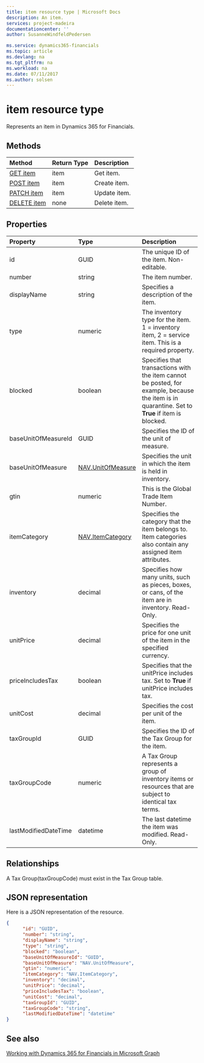 ```yaml
---
title: item resource type | Microsoft Docs
description: An item.
services: project-madeira
documentationcenter: ''
author: SusanneWindfeldPedersen

ms.service: dynamics365-financials
ms.topic: article
ms.devlang: na
ms.tgt_pltfrm: na
ms.workload: na
ms.date: 07/11/2017
ms.author: solsen
---
```


# item resource type
Represents an item in Dynamics 365 for Financials.

## Methods

| Method       | Return Type  |Description|
|:---------------|:--------|:----------|
|[GET item](../api/dynamics_get_item.md)|item|Get item.|
|[POST item](../api/dynamics_create_item.md)|item|Create item.|
|[PATCH item](../api/dynamics_update_item.md)|item|Update item.|
|[DELETE item](../api/dynamics_delete_item.md)|none|Delete item.|

## Properties
| Property	   | Type	|Description|
|:---------------|:--------|:----------|
|id|GUID|The unique ID of the item. Non-editable.|
|number|string|The item number.|
|displayName|string|Specifies a description of the item.|
|type|numeric|The inventory type for the item. 1 = inventory item, 2 = service item. This is a required property.|
|blocked|boolean|Specifies that transactions with the item cannot be posted, for example, because the item is in quarantine. Set to **True** if item is blocked.|
|baseUnitOfMeasureId|GUID|Specifies the ID of the unit of measure.|
|baseUnitOfMeasure|[NAV.UnitOfMeasure](../resources/dynamics_complex_types.md)|Specifies the unit in which the item is held in inventory.|
|gtin|numeric|This is the Global Trade Item Number.|
|itemCategory|[NAV.ItemCategory](../resources/dynamics_complex_types.md)|Specifies the category that the item belongs to. Item categories also contain any assigned item attributes.|
|inventory|decimal|Specifies how many units, such as pieces, boxes, or cans, of the item are in inventory. Read-Only.|
|unitPrice|decimal|Specifies the price for one unit of the item in the specified currency.|
|priceIncludesTax|boolean|Specifies that the unitPrice includes tax. Set to **True** if unitPrice includes tax.|
|unitCost|decimal|Specifies the cost per unit of the item.|
|taxGroupId|GUID|Specifies the ID of the Tax Group for the item.|
|taxGroupCode|numeric|A Tax Group represents a group of inventory items or resources that are subject to identical tax terms.|
|lastModifiedDateTime|datetime|The last datetime the item was modified. Read-Only.|  


## Relationships
A Tax Group(taxGroupCode) must exist in the Tax Group table.

## JSON representation

Here is a JSON representation of the resource.


```json
{
      "id": "GUID",
      "number": "string",
      "displayName": "string",
      "type": "string",
      "blocked": "boolean",
      "baseUnitOfMeasureId": "GUID",
      "baseUnitOfMeasure": "NAV.UnitOfMeasure",
      "gtin": "numeric",
      "itemCategory": "NAV.ItemCategory",
      "inventory": "decimal",
      "unitPrice": "decimal",
      "priceIncludesTax": "boolean",
      "unitCost": "decimal",
      "taxGroupId": "GUID",
      "taxGroupCode": "string",
      "lastModifiedDateTime": "datetime"
}

```

## See also
[Working with Dynamics 365 for Financials in Microsoft Graph](../resources/dynamics_overview.md) 
